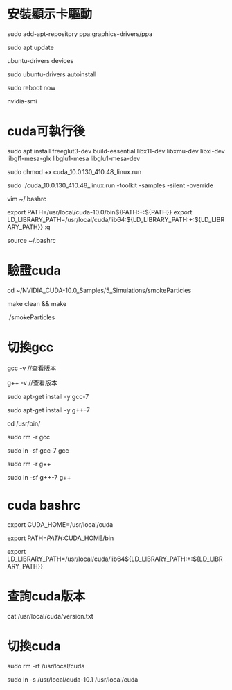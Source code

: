 # 安裝顯示卡驅動

sudo add-apt-repository ppa:graphics-drivers/ppa

sudo apt update

ubuntu-drivers devices

sudo ubuntu-drivers autoinstall

sudo reboot now

nvidia-smi


# cuda可執行後

sudo apt install freeglut3-dev build-essential libx11-dev libxmu-dev libxi-dev libgl1-mesa-glx libglu1-mesa libglu1-mesa-dev

sudo chmod +x cuda_10.0.130_410.48_linux.run

sudo ./cuda_10.0.130_410.48_linux.run -toolkit -samples -silent -override

vim ~/.bashrc

export PATH=/usr/local/cuda-10.0/bin${PATH:+:${PATH}}
export LD_LIBRARY_PATH=/usr/local/cuda/lib64:${LD_LIBRARY_PATH:+:${LD_LIBRARY_PATH}}
:q

source ~/.bashrc


# 驗證cuda

cd ~/NVIDIA_CUDA-10.0_Samples/5_Simulations/smokeParticles

make clean && make

./smokeParticles 

# 切換gcc

gcc -v   //查看版本

g++ -v   //查看版本

sudo apt-get install -y gcc-7

sudo apt-get install -y g++-7

cd /usr/bin/

sudo rm -r gcc

sudo ln -sf gcc-7 gcc

sudo rm -r g++

sudo ln -sf g++-7 g++


# cuda bashrc

export CUDA_HOME=/usr/local/cuda 

export PATH=$PATH:$CUDA_HOME/bin 

export LD_LIBRARY_PATH=/usr/local/cuda/lib64${LD_LIBRARY_PATH:+:${LD_LIBRARY_PATH}}

# 查詢cuda版本

cat /usr/local/cuda/version.txt


# 切換cuda

sudo rm -rf /usr/local/cuda  

sudo ln -s /usr/local/cuda-10.1 /usr/local/cuda




